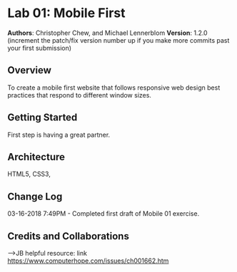 # Lab 01: Mobile First

**Authors**: Christopher Chew, and Michael Lennerblom
**Version**: 1.2.0 (increment the patch/fix version number up if you make more commits past your first submission)

## Overview
<!-- Provide a high level overview of what this application is and why you are building it, beyond the fact that it's an assignment for a Code Fellows 301 class. (i.e. What's your problem domain?) -->To create a mobile first website that follows responsive web design best practices that respond to different window sizes.

## Getting Started
<!-- What are the steps that a user must take in order to build this app on their own machine and get it running? -->First step is having a great partner.

## Architecture
<!-- Provide a detailed description of the application design. What technologies (languages, libraries, etc) you're using, and any other relevant design information. -->HTML5, CSS3, 

## Change Log
<!-- Use this are to document the iterative changes made to your application as each feature is successfully implemented. Use time stamps. Here's an examples:

01-01-2001 4:59pm - Application now has a fully-functional express server, with GET and POST routes for the book resource.-->
03-16-2018 7:49PM - Completed first draft of Mobile 01 exercise.
## Credits and Collaborations
<!-- Give credit (and a link) to other people or resources that helped you build this application. -->
-->JB
helpful resource: link https://www.computerhope.com/issues/ch001662.htm

 
